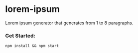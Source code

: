 # lorem-ipsum

Lorem ipsum generator that generates from 1 to 8 paragraphs.

### Get Started:

```
npm install && npm start
```